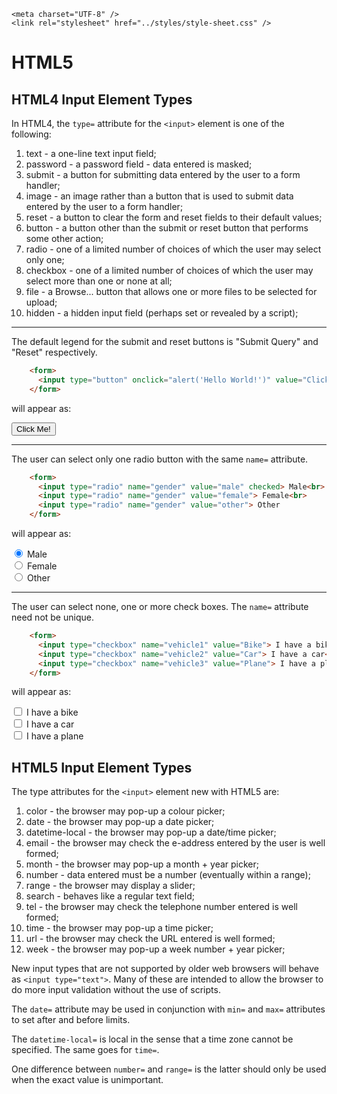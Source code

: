 <!DOCTYPE html>
<html lang="en-GB">
    <!-- notes-html by NewForester:  a series of notes on HTML5 written after studying the HTML Tutorial @ W3Schools -->

<head>
    <title>HTML5: Form-input-types</title>
    <meta charset="UTF-8" />
    <meta name="description" content="Notes on HTML5 made while following the HTML Tutorial @ W3Schools" />
    <meta name="keywords" content="HTML" />
    <meta name="author" content="NewForester" />
    <meta name="viewport" content="width=device-width, initial-scale=1.0" />

    <meta charset="UTF-8" />
    <link rel="stylesheet" href="../styles/style-sheet.css" />
</head>

<body>

# HTML5


## HTML4 Input Element Types

In HTML4, the `type=` attribute for the `<input>` element is one of the following:

 1. text     - a one-line text input field;
 1. password - a password field - data entered is masked;
 1. submit   - a button for submitting data entered by the user to a form handler;
 1. image    - an image rather than a button that is used to submit data entered by the user to a form handler;
 1. reset    - a button to clear the form and reset fields to their default values;
 1. button   - a button other than the submit or reset button that performs some other action;
 1. radio    - one of a limited number of choices of which the user may select only one;
 1. checkbox - one of a limited number of choices of which the user may select more than one or none at all;
 1. file     - a Browse... button that allows one or more files to be selected for upload;
 1. hidden   - a hidden input field (perhaps set or revealed by a script);

<hr /><!-- The Input Type Button -->

The default legend for the submit and reset buttons is "Submit Query" and "Reset" respectively.

```html
    <form>
      <input type="button" onclick="alert('Hello World!')" value="Click Me!">
    </form>
```

<p>will appear as:</p>
<div class=indent>
    <form>
      <input type="button" onclick="alert('Hello World!')" value="Click Me!">
    </form>
</div>


<hr /><!-- The Radio Button -->

The user can select only one radio button with the same `name=` attribute.

```html
    <form>
      <input type="radio" name="gender" value="male" checked> Male<br>
      <input type="radio" name="gender" value="female"> Female<br>
      <input type="radio" name="gender" value="other"> Other
    </form>
```

<p>will appear as:</p>
<div class=indent>
    <form>
      <input type="radio" name="gender" value="male" checked> Male<br>
      <input type="radio" name="gender" value="female"> Female<br>
      <input type="radio" name="gender" value="other"> Other
    </form>
</div>


<hr /><!-- The Checkbox -->

The user can select none, one or more check boxes.
The `name=` attribute need not be unique.

```html
    <form>
      <input type="checkbox" name="vehicle1" value="Bike"> I have a bike<br>
      <input type="checkbox" name="vehicle2" value="Car"> I have a car<br>
      <input type="checkbox" name="vehicle3" value="Plane"> I have a plane<br>
    </form>
```

<p>will appear as:</p>
<div class=indent>
    <form>
      <input type="checkbox" name="vehicle1" value="Bike"> I have a bike<br>
      <input type="checkbox" name="vehicle2" value="Car"> I have a car<br>
      <input type="checkbox" name="vehicle3" value="Plane"> I have a plane<br>
    </form>
</div>


## HTML5 Input Element Types

The type attributes for the `<input>` element new with HTML5 are:

 1. color            - the browser may pop-up a colour picker;
 1. date             - the browser may pop-up a date picker;
 1. datetime-local   - the browser may pop-up a date/time picker;
 1. email            - the browser may check the e-address entered by the user is well formed;
 1. month            - the browser may pop-up a month + year picker;
 1. number           - data entered must be a number (eventually within a range);
 1. range            - the browser may display a slider;
 1. search           - behaves like a regular text field;
 1. tel              - the browser may check the telephone number entered is well formed;
 1. time             - the browser may pop-up a time picker;
 1. url              - the browser may check the URL entered is well formed;
 1. week             - the browser may pop-up a week number + year picker;

New input types that are not supported by older web browsers will behave as `<input type="text">`.
Many of these are intended to allow the browser to do more input validation without the use of scripts.

The `date=` attribute may be used in conjunction with `min=` and `max=` attributes to set after and before limits.

The `datetime-local=` is local in the sense that a time zone cannot be specified.
The same goes for `time=`.

One difference between `number=` and `range=` is the latter should only be used when the exact value is unimportant.

</body>
</html>

